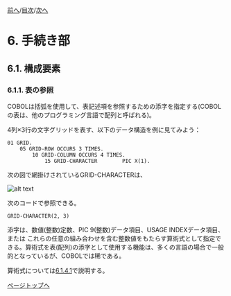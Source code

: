 <!--navi start1-->
[前へ](5-6.md)/[目次](https://opensourcecobol.github.io/markdown/TOC.html)/[次へ](6-1-2.md)
<!--navi end1-->
# 6. 手続き部

## 6.1. 構成要素

### 6.1.1. 表の参照

COBOLは括弧を使用して、表記述項を参照するための添字を指定する(COBOLの表は、他のプログラミング言語で配列と呼ばれる)。

4列×3行の文字グリッドを表す、以下のデータ構造を例に見てみよう：

```
01 GRID.
    05 GRID-ROW OCCURS 3 TIMES.
        10 GRID-COLUMN OCCURS 4 TIMES.
            15 GRID-CHARACTER        PIC X(1).
```

次の図で網掛けされているGRID-CHARACTERは、

![alt text](Image/6-0.png)


次のコードで参照できる。
```
GRID-CHARACTER(2, 3)
```

添字は、数値(整数)定数、PIC 9(整数)データ項目、USAGE INDEXデータ項目、または
これらの任意の組み合わせを含む整数値をもたらす算術式として指定できる。算術式を表(配列)の添字として使用する機能は、多くの言語の場合で一般的となっているが、COBOLでは稀である。

算術式については[6.1.4.1](6-1-4-1.md#6141-算術式)で説明する。

<!--navi start2-->

[ページトップへ](6-1-1.md)
<!--navi end2-->
